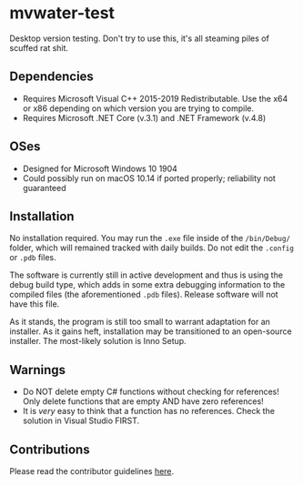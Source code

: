 # mvwater-test

Desktop version testing. Don't try to use this, it's all steaming piles of scuffed rat shit.

## Dependencies

- Requires Microsoft Visual C++ 2015-2019 Redistributable. Use the x64 or x86 depending on which version you are trying to compile.
- Requires Microsoft .NET Core (v.3.1) and .NET Framework (v.4.8)

## OSes

- Designed for Microsoft Windows 10 1904
- Could possibly run on macOS 10.14 if ported properly; reliability not guaranteed

## Installation

No installation required. You may run the `.exe` file inside of the `/bin/Debug/` folder, which will remained tracked with daily builds. Do not edit the `.config` or `.pdb` files.

The software is currently still in active development and thus is using the debug build type, which adds in some extra debugging information to the compiled files (the aforementioned `.pdb` files). Release software will not have this file.

As it stands, the program is still too small to warrant adaptation for an installer. As it gains heft, installation may be transitioned to an open-source installer. The most-likely solution is Inno Setup.

## Warnings

- Do NOT delete empty C# functions without checking for references! Only delete functions that are empty AND have zero references!
- It is *very* easy to think that a function has no references. Check the solution in Visual Studio FIRST.

## Contributions

Please read the contributor guidelines [here](https://github.com/mvwater/mvwater-cs/blob/master/CONTRIBUTING.md).
